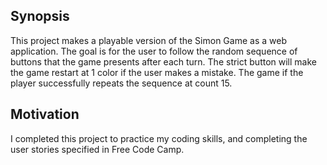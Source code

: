 ## Synopsis

This project makes a playable version of the Simon Game as a web application. The goal is for the user to follow the random sequence of buttons that the game presents after each turn. The strict button will make the game restart at 1 color if the user makes a mistake. The game if the player successfully repeats the sequence at count 15.

## Motivation

I completed this project to practice my coding skills, and completing the user stories specified in Free Code Camp.
